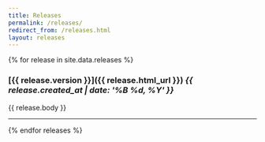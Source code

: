 ```yaml
---
title: Releases
permalink: /releases/
redirect_from: /releases.html
layout: releases
---
```


{% for release in site.data.releases %}

### [{{ release.version }}]({{ release.html_url }}) _{{ release.created_at | date: '%B %d, %Y' }}_

{{ release.body }}

<hr>

{% endfor releases %}

